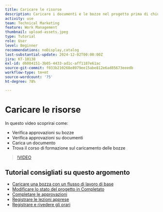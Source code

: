 ```yaml
---
title: Caricare le risorse
description: Caricare i documenti e le bozze nel progetto prima di chiuderlo, per garantire che tutti i dati pertinenti siano associati al progetto.
activity: use
team: Technical Marketing
feature: Work Management
thumbnail: upload-assets.jpeg
type: Tutorial
role: User
level: Beginner
recommendations: noDisplay,catalog
last-substantial-update: 2024-12-02T00:00:00Z
jira: KT-10138
exl-id: d6004151-3b05-4433-ad1c-aff1187e61ac
source-git-commit: f033b210268e8979ee15abe812e6ad85673eeedb
workflow-type: tm+mt
source-wordcount: '75'
ht-degree: 78%

---
```


# Caricare le risorse

In questo video scoprirai come:

* Verifica approvazioni su bozze
* Verifica approvazioni su documenti
* Carica un documento
* Trova il corso di formazione sul caricamento delle bozze

>[!VIDEO](https://video.tv.adobe.com/v/3440370/?quality=12&learn=on&enablevpops)

## Tutorial consigliati su questo argomento

* [Caricare una bozza con un flusso di lavoro di base](/help/workfront-proof/upload-proofs/upload-a-proof-with-a-basic-workflow.md)
* [Modificare lo stato del progetto in Completato](/help/manage-work/projects/change-the-project-status.md)
* [Completare le approvazioni](/help/manage-work/close-a-project/complete-approvals.md)
* [Registrare le lezioni apprese](/help/manage-work/close-a-project/lessons-learned-from-closing-a-project.md)
* [Registrare e rivedere gli orari](/help/manage-work/close-a-project/log-and-review-hours.md)
